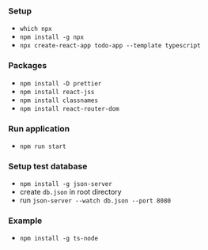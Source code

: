 ### Setup

- `which npx`
- `npm install -g npx`
- `npx create-react-app todo-app --template typescript`

### Packages

- `npm install -D prettier`
- `npm install react-jss`
- `npm install classnames`
- `npm install react-router-dom`

### Run application

- `npm run start`

### Setup test database

- `npm install -g json-server`
- create `db.json` in root directory
- run `json-server --watch db.json --port 8080`

### Example

- `npm install -g ts-node`
